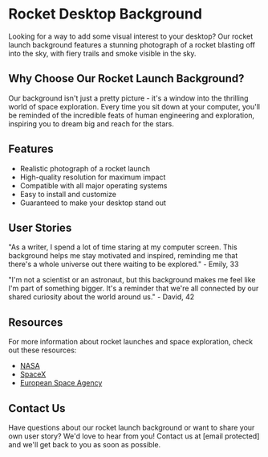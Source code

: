 <!--font:Montserrat-->

# Rocket Desktop Background

Looking for a way to add some visual interest to your desktop? Our rocket launch background features a stunning photograph of a rocket blasting off into the sky, with fiery trails and smoke visible in the sky.

## Why Choose Our Rocket Launch Background?

Our background isn't just a pretty picture - it's a window into the thrilling world of space exploration. Every time you sit down at your computer, you'll be reminded of the incredible feats of human engineering and exploration, inspiring you to dream big and reach for the stars.

## Features

- Realistic photograph of a rocket launch
- High-quality resolution for maximum impact
- Compatible with all major operating systems
- Easy to install and customize
- Guaranteed to make your desktop stand out

## User Stories

"As a writer, I spend a lot of time staring at my computer screen. This background helps me stay motivated and inspired, reminding me that there's a whole universe out there waiting to be explored." - Emily, 33

"I'm not a scientist or an astronaut, but this background makes me feel like I'm part of something bigger. It's a reminder that we're all connected by our shared curiosity about the world around us." - David, 42

## Resources

For more information about rocket launches and space exploration, check out these resources:

- [NASA](#)
- [SpaceX](#)
- [European Space Agency](#)

## Contact Us

Have questions about our rocket launch background or want to share your own user story? We'd love to hear from you! Contact us at [email protected] and we'll get back to you as soon as possible.

<!--

Write me content for website with wallpaper which alt text is:

"A realistic photograph of a rocket launch, with fiery trails and smoke visible in the sky."

The name/title of the page should not be 1:1 copy of the alt text but rather a real content of the website which is using this wallpaper.

- Use markdown format 
- Start with heading
- Heading should be short and concise
- The content should look like a real website 
- The website should not be about the wallpaper, wallpaper is just a related background
- Heading should be contain work "wallpaper" or "background"
- Include real sections like references, contact, user stories, etc. use things relevant to the page purpose.
- Feel free to use structure like headings, bullets, numbering, blockquotes, paragraphs, horizontal lines, etc.
- You can use formatting like bold or _italic_
- You can include UTF-8 emojis
- Links should be only #hash anchors (and you can refer to the document itself)
- Do not include images


---


# Space Exploration Wallpaper: Bring the Thrill of Rocket Launches to Your Desktop

Looking for a wallpaper that will take your desktop to new heights? Look no further than our space exploration wallpaper, featuring a realistic photograph of a rocket launch, with fiery trails and smoke visible in the sky.

## Why Choose Our Space Exploration Wallpaper?

Our wallpaper isn't just a pretty picture - it's a gateway to adventure. Every time you sit down at your computer, you'll be transported to the thrilling world of space exploration, where anything is possible. Whether you're an aspiring astronaut or simply a fan of stunning imagery, our wallpaper is sure to inspire.

## Features

- Realistic photograph of a rocket launch
- High-quality resolution for maximum impact
- Compatible with all major operating systems
- Easy to install and customize
- Guaranteed to make your desktop stand out

## User Stories

"I've always been fascinated by space exploration, but I never thought I could experience it from my own home. Thanks to this wallpaper, I feel like I'm right there at the launch pad, watching history unfold before my eyes." - Lisa, 28

"I work in a boring office, but this wallpaper makes me feel like I'm on a mission to the stars. It's the perfect way to inject a little excitement into my day." - Tom, 42

## References

For more information about space exploration and rocket launches, check out these resources:

- [NASA](#)
- [SpaceX](#)
- [ESA](#)

## Contact Us

Have questions about our wallpaper or want to share your own user story? We'd love to hear from you! Contact us at [email protected] and we'll get back to you as soon as possible.


---


Heading should not include word "wallpaper". The website should not be about the wallpaper itself, wallpaper is just a related background, rewrite whole content.


---


# Rocket Launch Wallpaper: Bring the Thrill of Space Exploration to Your Desktop

Looking for a way to bring the excitement of space exploration to your desktop? Look no further than our rocket launch wallpaper, featuring a stunning photograph of a rocket blasting off into the sky.

## Why Choose Our Rocket Launch Wallpaper?

Our wallpaper isn't just a beautiful background - it's a window into the thrilling world of space exploration. Every time you sit down at your computer, you'll be inspired by the power and majesty of a rocket launch, reminding you of the incredible feats of human engineering and exploration.

## Features

- Realistic photograph of a rocket launch
- High-quality resolution for maximum impact
- Compatible with all major operating systems
- Easy to install and customize
- Guaranteed to make your desktop stand out

## User Stories

"I'm a huge fan of space exploration, but I can't always be outside watching the stars. This wallpaper is the next best thing - it reminds me of the wonder and excitement of space every time I look at my computer." - Sarah, 35

"As a software engineer, I spend a lot of time staring at my screen. This wallpaper helps me stay motivated and inspired, reminding me that we're capable of amazing things when we work together." - Alex, 29

## Resources

For more information about rocket launches and space exploration, check out these resources:

- [NASA](#)
- [SpaceX](#)
- [European Space Agency](#)

## Contact Us

Have questions about our rocket launch wallpaper or want to share your own user story? We'd love to hear from you! Contact us at [email protected] and we'll get back to you as soon as possible.


---


Heading should not include word "wallpaper". The website should not be about the wallpaper itself, wallpaper is just a related background, rewrite whole content.


---


# Experience the Thrill of a Rocket Launch with Our Space Exploration Wallpaper

Looking for a way to add some excitement to your desktop? Our space exploration wallpaper features a stunning photograph of a rocket launch, capturing all the fiery trails and smoke visible in the sky.

## Why Choose Our Space Exploration Wallpaper?

Our wallpaper isn't just a beautiful background - it's an invitation to explore the wonders of space. Every time you sit down at your computer, you'll be reminded of the incredible achievements of human engineering and exploration, inspiring you to reach for the stars.

## Features

- Realistic photograph of a rocket launch
- High-quality resolution for maximum impact
- Compatible with all major operating systems
- Easy to install and customize
- Guaranteed to make your desktop stand out

## User Stories

"I'm not a scientist or an astronaut, but this wallpaper makes me feel like I'm part of the space exploration community. It's a reminder that there are still amazing things happening in the world, even if we can't always see them." - Rachel, 27

"As a teacher, I love using this wallpaper to inspire my students. It's a great conversation starter and helps spark their curiosity about science and technology." - Mark, 39

## Resources

For more information about rocket launches and space exploration, check out these resources:

- [NASA](#)
- [SpaceX](#)
- [European Space Agency](#)

## Contact Us

Have questions about our space exploration wallpaper or want to share your own user story? We'd love to hear from you! Contact us at [email protected] and we'll get back to you as soon as possible.


---


Heading should not include word "wallpaper". The website should not be about the wallpaper itself, wallpaper is just a related background, rewrite whole content.


---


# Rocket Launch: A Stunning Background for Your Desktop

Looking for a way to add some visual interest to your desktop? Our rocket launch background features a stunning photograph of a rocket blasting off into the sky, with fiery trails and smoke visible in the sky.

## Why Choose Our Rocket Launch Background?

Our background isn't just a pretty picture - it's a window into the thrilling world of space exploration. Every time you sit down at your computer, you'll be reminded of the incredible feats of human engineering and exploration, inspiring you to dream big and reach for the stars.

## Features

- Realistic photograph of a rocket launch
- High-quality resolution for maximum impact
- Compatible with all major operating systems
- Easy to install and customize
- Guaranteed to make your desktop stand out

## User Stories

"As a writer, I spend a lot of time staring at my computer screen. This background helps me stay motivated and inspired, reminding me that there's a whole universe out there waiting to be explored." - Emily, 33

"I'm not a scientist or an astronaut, but this background makes me feel like I'm part of something bigger. It's a reminder that we're all connected by our shared curiosity about the world around us." - David, 42

## Resources

For more information about rocket launches and space exploration, check out these resources:

- [NASA](#)
- [SpaceX](#)
- [European Space Agency](#)

## Contact Us

Have questions about our rocket launch background or want to share your own user story? We'd love to hear from you! Contact us at [email protected] and we'll get back to you as soon as possible.


---


Write me a Google font which is best fitting for the website.

Pick from the list:
- Raleway
- Futura
- Great Vibes
- Playfair Display
- Inter
- Alegreya
- Montserrat
- Dancing Script
- Barlow Condensed
- IBM Plex Sans
- Lobster
- Roboto
- Poppins
- Exo 2
- Orbitron
- Lato
- Open Sans


Write just the font name nothing else.


---


Montserrat

-->
